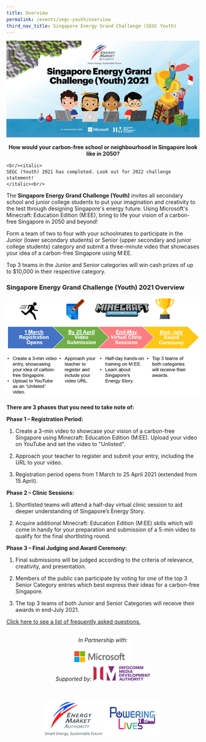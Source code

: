 ```yaml
---
title: Overview
permalink: /events/segc-youth/overview
third_nav_title: Singapore Energy Grand Challenge (SEGC Youth)
---
```

![Singapore Energy Grand Challenge (Youth) 2021](/images/events/segc/EMA-SingaporeEnergyGrandChallenge-Banner2021v2.png)
<p style="text-align: center; font-weight: bold;">
    How would your carbon-free school or neighbourhood in Singapore look like in 2050?
    
    <br/><italic>
    SEGC (Youth) 2021 has completed. Look out for 2022 challenge statement!
    </italic><br/>
</p>

 
The **Singapore Energy Grand Challenge (Youth)** invites all secondary school and junior college students to put your imagination and creativity to the test through designing Singapore's energy future. Using Microsoft's Minecraft: Education Edition (M:EE), bring to life your vision of a carbon-free Singapore in 2050 and beyond!

Form a team of two to four with your schoolmates to participate in the Junior (lower secondary students) or Senior (upper secondary and junior college students) category and submit a three-minute video that showcases your idea of a carbon-free Singapore using M:EE.

Top 3 teams in the Junior and Senior categories will win cash prizes of up to $10,000 in their respective category.

### Singapore Energy Grand Challenge (Youth) 2021 Overview

<img alt="Overview, 1 March Registration Opens, by 25 April Video Submission, End May Virtual Clinic Sessions, End July Award Ceremony" style="width: 505px; height: 260px; max-width: 505px;" src="/images/events/segc/SEGC%202021%20Overview%202.png" />  


**There are 3 phases that you need to take note of:**  

**Phase 1 – Registration Period:**  

1. Create a 3-min video to showcase your vision of a carbon-free Singapore using Minecraft: Education Edition (M:EE). Upload your video on YouTube and set the video to "Unlisted".

2. Approach your teacher to register and submit your entry, including the URL to your video.

3. Registration period opens from 1 March to 25 April 2021 (extended from 15 April).

**Phase 2 – Clinic Sessions:**  

1. Shortlisted teams will attend a half-day virtual clinic session to aid deeper understanding of Singapore’s Energy Story.

2. Acquire additional Minecraft: Education Edition (M:EE) skills which will come in handy for your preparation and submission of a 5-min video to qualify for the final shortlisting round.

**Phase 3 – Final Judging and Award Ceremony:**  

1. Final submissions will be judged according to the criteria of relevance, creativity, and presentation. 

2. Members of the public can participate by voting for one of the top 3 Senior Category entries which best express their ideas for a carbon-free Singapore. 

3. The top 3 teams of both Junior and Senior Categories will receive their awards in end-July 2021.

<a href="/files/events/segc-youth/overview/Singapore%20Energy%20Grand%20Challenge%20(Youth)%202021%20FAQs.pdf" target="_blank">Click here to see a list of frequently asked questions.</a>

<p style="text-align: center;">
    <br/>
    <span style="font-style: italic;">In Partnership with:</span>
    <br/>
    <img alt="Microsoft" style="width: 150px; height: 56px; max-width: 150px;" src="/images/events/segc/microsoft-logo-png-transparent%20.png" />
    <br/>
    <span style="font-style: italic;">Supported by:</span>
    <img alt="Infocomm Media Development Authority" style="width: 150px; height: 39px; max-width: 150px;" src="/images/events/segc/IMDA_Logo.jpg" />
    <br/>
    <br/>
    <br/>
    <div style="width: fit-content; margin-left: auto; margin-right: auto;">
        <img alt="Energy Market Authority" style="width: 150px; height: 88px; max-width: 150px; display: inline-block;" src="images/common/ema-logo.jpg" />
        <img alt="Powering Lives" style="width: 150px; height: 92px; max-width: 150px; display: inline-block;" src="images/common/ema-pl-logo.png" />
    </div>
</p>
